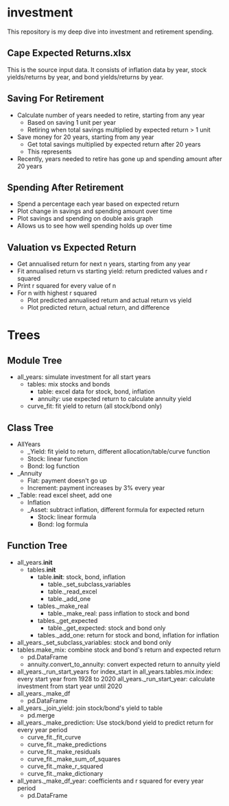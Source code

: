 # investment

This repository is my deep dive into investment and retirement spending. 

## Cape Expected Returns.xlsx
This is the source input data. It consists of inflation data by year, stock yields/returns by year, and bond yields/returns by year. 

## Saving For Retirement
- Calculate number of years needed to retire, starting from any year
    - Based on saving 1 unit per year
    - Retiring when total savings multiplied by expected return > 1 unit
- Save money for 20 years, starting from any year
    - Get total savings multiplied by expected return after 20 years
    - This represents 
- Recently, years needed to retire has gone up and spending amount after 20 years 

## Spending After Retirement
- Spend a percentage each year based on expected return
- Plot change in savings and spending amount over time
- Plot savings and spending on double axis graph
- Allows us to see how well spending holds up over time

## Valuation vs Expected Return
- Get annualised return for next n years, starting from any year
- Fit annualised return vs starting yield: return predicted values and r squared
- Print r squared for every value of n
- For n with highest r squared
    - Plot predicted annualised return and actual return vs yield
    - Plot predicted return, actual return, and difference 

# Trees

## Module Tree
- all_years: simulate investment for all start years
    - tables: mix stocks and bonds
        - table: excel data for stock, bond, inflation
        - annuity: use expected return to calculate annuity yield
    - curve_fit: fit yield to return (all stock/bond only)

## Class Tree
- AllYears
    - _Yield: fit yield to return, different allocation/table/curve function
    - Stock: linear function
    - Bond: log function
- _Annuity
    - Flat: payment doesn't go up
    - Increment: payment increases by 3% every year
- _Table: read excel sheet, add one
    - Inflation
    - _Asset: subtract inflation, different formula for expected return
        - Stock: linear formula
        - Bond: log formula

## Function Tree
- all_years.__init__
    - tables.__init__
        - table.__init__: stock, bond, inflation
            - table._set_subclass_variables
            - table._read_excel
            - table._add_one
        - tables._make_real
            - table._make_real: pass inflation to stock and bond
        - tables._get_expected
            - table._get_expected: stock and bond only
        - tables._add_one: return for stock and bond, inflation for inflation
- all_years._set_subclass_variables: stock and bond only
- tables.make_mix: combine stock and bond's return and expected return
    - pd.DataFrame
    - annuity.convert_to_annuity: convert expected return to annuity yield
- all_years._run_start_years
    for index_start in all_years.tables.mix.index: every start year from 1928 to 2020
        all_years._run_start_year: calculate investment from start year until 2020
- all_years._make_df
    - pd.DataFrame
- all_years._join_yield: join stock/bond's yield to table
    - pd.merge
- all_years._make_prediction: Use stock/bond yield to predict return for every year period
    - curve_fit._fit_curve
    - curve_fit._make_predictions
    - curve_fit._make_residuals
    - curve_fit._make_sum_of_squares
    - curve_fit._make_r_squared
    - curve_fit._make_dictionary
- all_years._make_df_year: coefficients and r squared for every year period
    - pd.DataFrame

